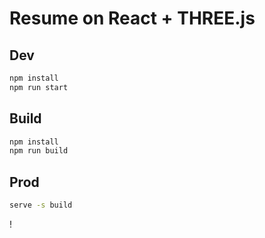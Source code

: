 # Resume on React + THREE.js

## Dev

```bash
npm install
npm run start
```

## Build

```bash
npm install
npm run build
```
## Prod

```bash
serve -s build
```

!
